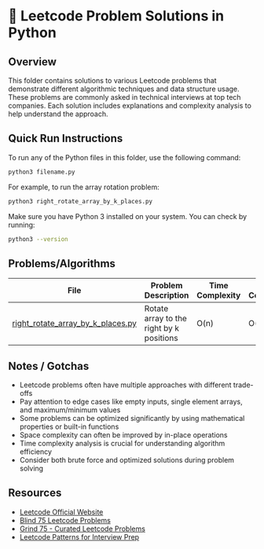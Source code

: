 # 🧠 Leetcode Problem Solutions in Python

## Overview

This folder contains solutions to various Leetcode problems that demonstrate different algorithmic techniques and data structure usage. These problems are commonly asked in technical interviews at top tech companies. Each solution includes explanations and complexity analysis to help understand the approach.

## Quick Run Instructions

To run any of the Python files in this folder, use the following command:

```bash
python3 filename.py
```

For example, to run the array rotation problem:

```bash
python3 right_rotate_array_by_k_places.py
```

Make sure you have Python 3 installed on your system. You can check by running:

```bash
python3 --version
```

## Problems/Algorithms

| File | Problem Description | Time Complexity | Space Complexity |
|------|---------------------|----------------|------------------|
| [right_rotate_array_by_k_places.py](right_rotate_array_by_k_places.py) | Rotate array to the right by k positions | O(n) | O(1) |

## Notes / Gotchas

- Leetcode problems often have multiple approaches with different trade-offs
- Pay attention to edge cases like empty inputs, single element arrays, and maximum/minimum values
- Some problems can be optimized significantly by using mathematical properties or built-in functions
- Space complexity can often be improved by in-place operations
- Time complexity analysis is crucial for understanding algorithm efficiency
- Consider both brute force and optimized solutions during problem solving

## Resources

- [Leetcode Official Website](https://leetcode.com/)
- [Blind 75 Leetcode Problems](https://leetcode.com/list/xoqag3yj/)
- [Grind 75 - Curated Leetcode Problems](https://www.techinterviewhandbook.org/grind75)
- [Leetcode Patterns for Interview Prep](https://seanprashad.com/leetcode-patterns/)
